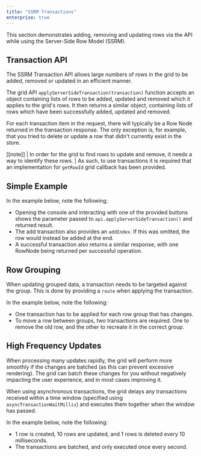 ```yaml
---
title: "SSRM Transactions"
enterprise: true
---
```

This section demonstrates adding, removing and updating rows via the API while using the Server-Side Row Model (SSRM).

## Transaction API
The SSRM Transaction API allows large numbers of rows in the grid to be added, removed or updated in an efficient manner.

<api-documentation source='grid-api/api.json' section='serverSideRowModel' names='["applyServerSideTransaction"]' ></api-documentation>

The grid API `applyServerSideTransaction(transaction)` function accepts an object containing lists of rows to be added, updated and removed which it applies to the grid's rows. It then returns a similar object, containing lists of rows which have been successfully added, updated and removed.

For each transaction item in the request, there will typically be a Row Node returned in the transaction response. The only exception is, for example, that you tried to delete or update a row that didn't currently exist in the store.

[[note]]
| In order for the grid to find rows to update and remove, it needs a way to identify these rows.
| As such, to use transactions it is required that an implementation for `getRowId` grid callback has been provided.

## Simple Example

In the example below, note the following;
 - Opening the console and interacting with one of the provided buttons shows the parameter passed to `api.applyServerSideTransaction()` and returned result.
 - The add transaction also provides an `addIndex`. If this was omitted, the row would instead be added at the end.
 - A successful transaction also returns a similar response, with one RowNode being returned per successful operation.

<grid-example title='Simple Example' name='transactions-simple' type='generated' options='{ "enterprise": true, "exampleHeight": 615, "extras": ["alasql"], "modules": ["serverside"] }'></grid-example>

## Row Grouping

When updating grouped data, a transaction needs to be targeted against the group. This is done by providing a `route` when applying the transaction.

In the example below, note the following:
 - One transaction has to be applied for each row group that has changes.
 - To move a row between groups, two transactions are required. One to remove the old row, and the other to recreate it in the correct group.

<grid-example title='Transactions With Groups' name='transactions-grouping' type='generated' options='{ "enterprise": true, "exampleHeight": 615, "extras": ["alasql"], "modules": ["serverside", "rowgrouping"] }'></grid-example>

## High Frequency Updates

When processing many updates rapidly, the grid will perform more smoothly if the changes are batched (as this can prevent excessive rendering). The grid can batch these changes for you without negatively impacting the user experience, and in most cases improving it.

<api-documentation source='grid-api/api.json' section='serverSideRowModel' names='["applyServerSideTransactionAsync"]' ></api-documentation>

When using asynchronous transactions, the grid delays any transactions received within a time window (specified using `asyncTransactionWaitMillis`) and executes them together when the window has passed.

In the example below, note the following:
 - 1 row is created, 10 rows are updated, and 1 rows is deleted every 10 milliseconds.
 - The transactions are batched, and only executed once every second.

<grid-example title='Asynchronous Example' name='transactions-async' type='generated' options='{ "enterprise": true, "exampleHeight": 615, "extras": ["alasql"], "modules": ["serverside"] }'></grid-example>


